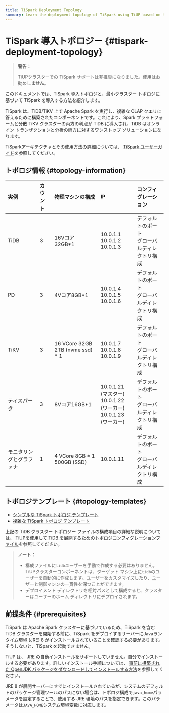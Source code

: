 ```yaml
---
title: TiSpark Deployment Topology
summary: Learn the deployment topology of TiSpark using TiUP based on the minimal TiDB topology.
---
```


# TiSpark 導入トポロジー {#tispark-deployment-topology}

> **警告：**
>
> TiUPクラスターでの TiSpark サポートは非推奨になりました。使用はお勧めし**ません**。

このドキュメントでは、TiSpark 導入トポロジと、最小クラスター トポロジに基づいて TiSpark を導入する方法を紹介します。

TiSpark は、TiDB/TiKV 上で Apache Spark を実行し、複雑な OLAP クエリに答えるために構築されたコンポーネントです。これにより、Spark プラットフォームと分散 TiKV クラスターの両方の利点が TiDB に導入され、TiDB はオンライン トランザクションと分析の両方に対するワンストップ ソリューションになります。

TiSparkアーキテクチャとその使用方法の詳細については、 [<a href="/tispark-overview.md">TiSpark ユーザーガイド</a>](/tispark-overview.md)を参照してください。

## トポロジ情報 {#topology-information}

| 実例           | カウント | 物理マシンの構成                         | IP                                                           | コンフィグレーション                  |
| :----------- | :--- | :------------------------------- | :----------------------------------------------------------- | :-------------------------- |
| TiDB         | 3    | 16Vコア 32GB*1                     | 10.0.1.1<br/> 10.0.1.2<br/> 10.0.1.3                         | デフォルトのポート<br/>グローバルディレクトリ構成 |
| PD           | 3    | 4Vコア8GB*1                        | 10.0.1.4<br/> 10.0.1.5<br/> 10.0.1.6                         | デフォルトのポート<br/>グローバルディレクトリ構成 |
| TiKV         | 3    | 16 VCore 32GB 2TB (nvme ssd) * 1 | 10.0.1.7<br/> 10.0.1.8<br/> 10.0.1.9                         | デフォルトのポート<br/>グローバルディレクトリ構成 |
| ティスパーク       | 3    | 8Vコア16GB*1                       | 10.0.1.21 (マスター)<br/> 10.0.1.22 (ワーカー)<br/> 10.0.1.23 (ワーカー) | デフォルトのポート<br/>グローバルディレクトリ構成 |
| モニタリングとグラファナ | 1    | 4 VCore 8GB * 1 500GB (SSD)      | 10.0.1.11                                                    | デフォルトのポート<br/>グローバルディレクトリ構成 |

## トポロジテンプレート {#topology-templates}

-   [<a href="https://github.com/pingcap/docs/blob/master/config-templates/simple-tispark.yaml">シンプルな TiSpark トポロジ テンプレート</a>](https://github.com/pingcap/docs/blob/master/config-templates/simple-tispark.yaml)
-   [<a href="https://github.com/pingcap/docs/blob/master/config-templates/complex-tispark.yaml">複雑な TiSpark トポロジ テンプレート</a>](https://github.com/pingcap/docs/blob/master/config-templates/complex-tispark.yaml)

上記の TiDB クラスター トポロジー ファイルの構成項目の詳細な説明については、 [<a href="/tiup/tiup-cluster-topology-reference.md">TiUPを使用して TiDB を展開するためのトポロジコンフィグレーションファイル</a>](/tiup/tiup-cluster-topology-reference.md)を参照してください。

> **ノート：**
>
> -   構成ファイルに`tidb`ユーザーを手動で作成する必要はありません。 TiUPクラスターコンポーネントは、ターゲット マシン上に`tidb`のユーザーを自動的に作成します。ユーザーをカスタマイズしたり、ユーザーと制御マシンの一貫性を保つことができます。
> -   デプロイメント ディレクトリを相対パスとして構成すると、クラスターはユーザーのホーム ディレクトリにデプロイされます。

## 前提条件 {#prerequisites}

TiSpark は Apache Spark クラスターに基づいているため、TiSpark を含む TiDB クラスターを開始する前に、TiSpark をデプロイするサーバーにJavaランタイム環境 (JRE) 8 がインストールされていることを確認する必要があります。そうしないと、TiSpark を起動できません。

TiUP は、 JRE の自動インストールをサポートしていません。自分でインストールする必要があります。詳しいインストール手順については、 [<a href="https://openjdk.java.net/install/">事前に構築された OpenJDK パッケージをダウンロードしてインストールする方法</a>](https://openjdk.java.net/install/)を参照してください。

JRE 8 が展開サーバーにすでにインストールされているが、システムのデフォルトのパッケージ管理ツールのパスにない場合は、トポロジ構成で`java_home`パラメータを設定することで、使用する JRE 環境のパスを指定できます。このパラメータは`JAVA_HOME`システム環境変数に対応します。
